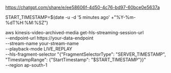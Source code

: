 https://chatgpt.com/share/e/ee58606f-4d50-4c76-bd97-60bce0e5637a

START_TIMESTAMP=$(date -u -d '5 minutes ago' +"%Y-%m-%dT%H:%M:%SZ")

aws kinesis-video-archived-media get-hls-streaming-session-url \
    --endpoint-url https://your-data-endpoint \
    --stream-name your-stream-name \
    --playback-mode LIVE_REPLAY \
    --hls-fragment-selector "{\"FragmentSelectorType\": \"SERVER_TIMESTAMP\", \"TimestampRange\": {\"StartTimestamp\": \"$START_TIMESTAMP\"}}" \
    --region ap-south-1
